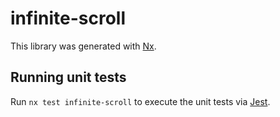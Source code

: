 # infinite-scroll

This library was generated with [Nx](https://nx.dev).

## Running unit tests

Run `nx test infinite-scroll` to execute the unit tests via [Jest](https://jestjs.io).

